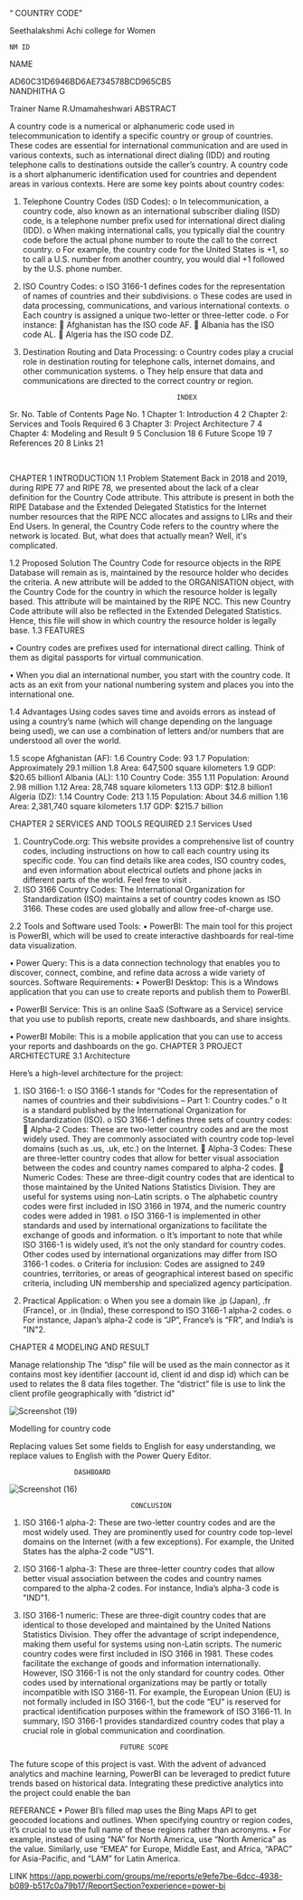 “ COUNTRY CODE”


Seethalakshmi Achi college for Women



	NM ID	
NAME

AD60C31D6946BD6AE734578BCD965CB5	
                      NANDHITHA G


    	
	

Trainer Name
	R.Umamaheshwari
                        ABSTRACT               	
                                                                      


A country code is a numerical or alphanumeric code used in telecommunication to identify a specific country or group of countries. These codes are essential for international communication and are used in various contexts, such as international direct dialing (IDD) and routing telephone calls to destinations outside the caller’s country.
                    A country code is a short alphanumeric identification used for countries and dependent areas in various contexts. Here are some key points about country codes:
1.	Telephone Country Codes (ISD Codes):
o	In telecommunication, a country code, also known as an international subscriber dialing (ISD) code, is a telephone number prefix used for international direct dialing (IDD).
o	When making international calls, you typically dial the country code before the actual phone number to route the call to the correct country.
o	For example, the country code for the United States is +1, so to call a U.S. number from another country, you would dial +1 followed by the U.S. phone number.
2.	ISO Country Codes:
o	ISO 3166-1 defines codes for the representation of names of countries and their subdivisions.
o	These codes are used in data processing, communications, and various international contexts.
o	Each country is assigned a unique two-letter or three-letter code.
o	For instance:
	Afghanistan has the ISO code AF.
	Albania has the ISO code AL.
	Algeria has the ISO code DZ.
3.	Destination Routing and Data Processing:
o	Country codes play a crucial role in destination routing for telephone calls, internet domains, and other communication systems.
o	They help ensure that data and communications are directed to the correct country or region.







                                              INDEX

Sr. No.	Table of Contents	Page No.
1	Chapter 1: Introduction	4
2	Chapter 2: Services and Tools Required 	6
3	Chapter 3: Project Architecture	7
4	Chapter 4: Modeling and Result	9
5	Conclusion	18
6	Future Scope	19
7	References	20
8	Links	21


  

CHAPTER 1
INTRODUCTION
1.1	Problem Statement
        Back in 2018 and 2019, during RIPE 77 and RIPE 78, we presented about the lack of a clear definition for the Country Code attribute. This attribute is present in both the RIPE Database and the Extended Delegated Statistics for the Internet number resources that the RIPE NCC allocates and assigns to LIRs and their End Users.
        In general, the Country Code refers to the country where the network is located. But, what does that actually mean? Well, it's complicated.

1.2	Proposed Solution
                       The Country Code for resource objects in the RIPE Database will remain as is, maintained by the resource holder who decides the criteria.
                 A new attribute will be added to the ORGANISATION object, with the Country Code for the country in which the resource holder is legally based. This attribute will be maintained by the RIPE NCC.
                This new Country Code attribute will also be reflected in the Extended Delegated Statistics. Hence, this file will show in which country the resource holder is legally base.
1.3	FEATURES  
   
•	       Country codes are prefixes used for international direct calling. Think of them as digital passports for virtual communication.

•	When you dial an international number, you start with the country code. It acts as an exit from your national numbering system and places you into the international one.





1.4	Advantages
          Using codes saves time and avoids errors as instead of using a country’s name (which will change depending on the language being used), we can use a combination of letters and/or numbers that are understood all over the world.

1.5	scope
Afghanistan (AF):
1.6	Country Code: 93
1.7	Population: Approximately 29.1 million
1.8	Area: 647,500 square kilometers
1.9	GDP: $20.65 billion1
Albania (AL):
1.10	Country Code: 355
1.11	Population: Around 2.98 million
1.12	Area: 28,748 square kilometers
1.13	GDP: $12.8 billion1
Algeria (DZ):
1.14	Country Code: 213
1.15	Population: About 34.6 million
1.16	Area: 2,381,740 square kilometers
1.17	GDP: $215.7 billion






CHAPTER 2
SERVICES AND TOOLS REQUIRED
2.1 Services Used
1.	CountryCode.org: This website provides a comprehensive list of country codes, including instructions on how to call each country using its specific code. You can find details like area codes, ISO country codes, and even information about electrical outlets and phone jacks in different parts of the world. Feel free to visit . 
2.	ISO 3166 Country Codes: The International Organization for Standardization (ISO) maintains a set of country codes known as ISO 3166. These codes are used globally and allow free-of-charge use. 


2.2 Tools and Software used
Tools:
•	PowerBI: The main tool for this project is PowerBI, which will be used to create interactive dashboards for real-time data visualization.

•	Power Query: This is a data connection technology that enables you to discover, connect, combine, and refine data across a wide variety of sources.
Software Requirements:
•	PowerBI Desktop: This is a Windows application that you can use to create reports and publish them to PowerBI.

•	PowerBI Service: This is an online SaaS (Software as a Service) service that you use to publish reports, create new dashboards, and share insights.

•	PowerBI Mobile: This is a mobile application that you can use to access your reports and dashboards on the go.
CHAPTER 3 
PROJECT ARCHITECTURE
3.1 Architecture
 



Here’s a high-level architecture for the project:
1.	ISO 3166-1:
o	ISO 3166-1 stands for “Codes for the representation of names of countries and their subdivisions – Part 1: Country codes.”
o	It is a standard published by the International Organization for Standardization (ISO).
o	ISO 3166-1 defines three sets of country codes:
	Alpha-2 Codes: These are two-letter country codes and are the most widely used. They are commonly associated with country code top-level domains (such as .us, .uk, etc.) on the Internet.
	Alpha-3 Codes: These are three-letter country codes that allow for better visual association between the codes and country names compared to alpha-2 codes.
	Numeric Codes: These are three-digit country codes that are identical to those maintained by the United Nations Statistics Division. They are useful for systems using non-Latin scripts.
o	The alphabetic country codes were first included in ISO 3166 in 1974, and the numeric country codes were added in 1981.
o	ISO 3166-1 is implemented in other standards and used by international organizations to facilitate the exchange of goods and information.
o	It’s important to note that while ISO 3166-1 is widely used, it’s not the only standard for country codes. Other codes used by international organizations may differ from ISO 3166-1 codes.
o	Criteria for inclusion: Codes are assigned to 249 countries, territories, or areas of geographical interest based on specific criteria, including UN membership and specialized agency participation.

2.	Practical Application:
o	When you see a domain like .jp (Japan), .fr (France), or .in (India), these correspond to ISO 3166-1 alpha-2 codes.
o	For instance, Japan’s alpha-2 code is “JP”, France’s is “FR”, and India’s is "IN"2.


 













CHAPTER 4
 MODELING AND RESULT

Manage relationship
The “disp” file will be used as the main connector as it contains most key identifier (account id, client id and disp id) which can be used to relates the 8 data files together. The “district” file is use to link the client profile geographically with “district id”
 	 
![Screenshot (19)](https://github.com/aluau070721129010/nandhitha/assets/148253526/e37e3780-23c2-42dc-a97b-d150bb0a1c9d)






 

Modelling for country code

 
Replacing values
Set some fields to English for easy understanding, we replace values to English with the Power Query Editor.



 














                                                                                                                                                                                               




					DASHBOARD



 ![Screenshot (16)](https://github.com/aluau070721129010/nandhitha/assets/148253526/bb2f0648-bb8b-4574-8d33-1e12c92abb01)








                                  CONCLUSION
1.	ISO 3166-1 alpha-2: These are two-letter country codes and are the most widely used. They are prominently used for country code top-level domains on the Internet (with a few exceptions). For example, the United States has the alpha-2 code "US"1.
2.	ISO 3166-1 alpha-3: These are three-letter country codes that allow better visual association between the codes and country names compared to the alpha-2 codes. For instance, India’s alpha-3 code is "IND"1.
3.	ISO 3166-1 numeric: These are three-digit country codes that are identical to those developed and maintained by the United Nations Statistics Division. They offer the advantage of script independence, making them useful for systems using non-Latin scripts. The numeric country codes were first included in ISO 3166 in 1981.
These codes facilitate the exchange of goods and information internationally. However, ISO 3166-1 is not the only standard for country codes. Other codes used by international organizations may be partly or totally incompatible with ISO 3166-11. For example, the European Union (EU) is not formally included in ISO 3166-1, but the code “EU” is reserved for practical identification purposes within the framework of ISO 3166-11.
In summary, ISO 3166-1 provides standardized country codes that play a crucial role in global communication and coordination.






                                FUTURE SCOPE

The future scope of this project is vast. With the advent of advanced analytics and machine learning, PowerBI can be leveraged to predict future trends based on historical data. Integrating these predictive analytics into the project could enable the ban

REFERANCE
•	Power BI’s filled map uses the Bing Maps API to get geocoded locations and outlines. When specifying country or region codes, it’s crucial to use the full name of these regions rather than acronyms.
•	For example, instead of using “NA” for North America, use “North America” as the value. Similarly, use “EMEA” for Europe, Middle East, and Africa, “APAC” for Asia-Pacific, and “LAM” for Latin America.






LINK
https://app.powerbi.com/groups/me/reports/e9efe7be-6dcc-4938-b089-b517c0a79b17/ReportSection?experience=power-bi




